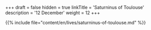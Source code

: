 +++
draft = false
hidden = true
linkTitle = 'Saturninus of Toulouse'
description = '12 December'
weight = 12
+++

{{% include file="content/en/lives/saturninus-of-toulouse.md" %}}
